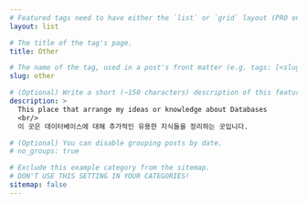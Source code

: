 ```yaml
---
# Featured tags need to have either the `list` or `grid` layout (PRO only).
layout: list

# The title of the tag's page.
title: Other

# The name of the tag, used in a post's front matter (e.g. tags: [<slug>]).
slug: other

# (Optional) Write a short (~150 characters) description of this featured tag.
description: >
  This place that arrange my ideas or knowledge about Databases
  <br/>
  이 곳은 데이터베이스에 대해 추가적인 유용한 지식들을 정리하는 곳입니다.

# (Optional) You can disable grouping posts by date.
# no_groups: true

# Exclude this example category from the sitemap.
# DON'T USE THIS SETTING IN YOUR CATEGORIES!
sitemap: false
---
```

